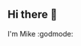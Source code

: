 ## Hi there 👋
I'm Mike :godmode:	

<!--

## Languages I've used
| Rank | LANGUAGES |
|-----:|---------------|
|     1| Python        |
|     2|      C++      |
|     3|    Java       |

## My GitHub Stats
[![GitHub Streak](http://github-readme-streak-stats.herokuapp.com?user=mch3pg4&theme=dark&background=000000)](https://git.io/streak-stats)

## Top Languages
[![Top Langs](https://github-readme-stats.vercel.app/api/top-langs/?username=mch3pg4&layout=compact&theme=vision-friendly-dark)](https://github.com/anuraghazra/github-readme-stats)

## My GitHub Commit Graph
[![Mike's github activity graph](https://github-readme-activity-graph.vercel.app/graph?username=mch3pg4&theme=github-compact)](https://github.com/mch3pg4/github-readme-activity-graph)


**mch3pg4/mch3pg4** is a ✨ _special_ ✨ repository because its `README.md` (this file) appears on your GitHub profile.

Here are some ideas to get you started:

- 🔭 I’m currently working on ...
- 🌱 I’m currently learning ...
- 👯 I’m looking to collaborate on ...
- 🤔 I’m looking for help with ...
- 💬 Ask me about ...
- 📫 How to reach me: ...
- 😄 Pronouns: ...
- ⚡ Fun fact: ...
-->
